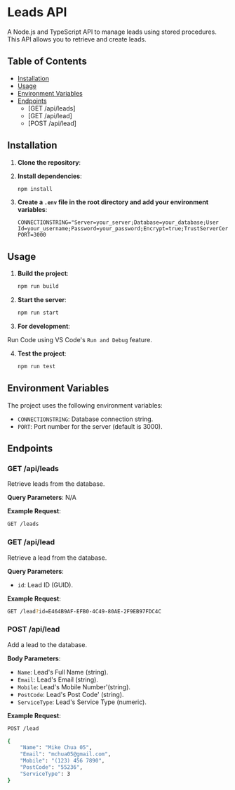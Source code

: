 # Leads API

A Node.js and TypeScript API to manage leads using stored procedures. This API allows you to retrieve and create leads.

## Table of Contents

- [Installation](#installation)
- [Usage](#usage)
- [Environment Variables](#environment-variables)
- [Endpoints](#endpoints)
  - [GET /api/leads]
  - [GET /api/lead]
  - [POST /api/lead]

## Installation

1. **Clone the repository**:

2. **Install dependencies**:
    ```sh
    npm install
    ```

3. **Create a `.env` file in the root directory and add your environment variables**:
    ```env
    CONNECTIONSTRING="Server=your_server;Database=your_database;User Id=your_username;Password=your_password;Encrypt=true;TrustServerCertificate=true;"
    PORT=3000
    ```

## Usage

1. **Build the project**:
    ```sh
    npm run build
    ```

2. **Start the server**:
    ```sh
    npm run start
    ```

3. **For development**:

Run Code using VS Code's `Run and Debug` feature.

4. **Test the project**:
    ```sh
    npm run test
    ```

## Environment Variables

The project uses the following environment variables:

- `CONNECTIONSTRING`: Database connection string.
- `PORT`: Port number for the server (default is 3000).

## Endpoints

### GET /api/leads

Retrieve leads from the database.

**Query Parameters**:
N/A

**Example Request**:
```sh
GET /leads
```

### GET /api/lead

Retrieve a lead from the database.

**Query Parameters**:
- `id`: Lead ID (GUID).

**Example Request**:
```sh
GET /lead?id=E464B9AF-EFB0-4C49-80AE-2F9EB97FDC4C
```

### POST /api/lead

Add a lead to the database.

**Body Parameters**:
- `Name`: Lead's Full Name (string).
- `Email`: Lead's Email (string).
- `Mobile`: Lead's Mobile Number'(string).
- `PostCode`: Lead's Post Code' (string).
- `ServiceType`: Lead's Service Type (numeric).

**Example Request**:
```sh
POST /lead

{
    "Name": "Mike Chua 05",
    "Email": "mchua05@gmail.com",
    "Mobile": "(123) 456 7890",
    "PostCode": "55236",
    "ServiceType": 3
}
```